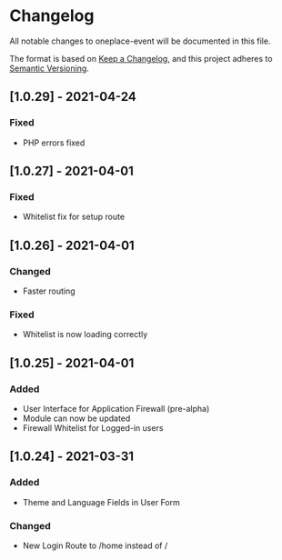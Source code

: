 # Changelog

All notable changes to oneplace-event will be documented in this file.

The format is based on [Keep a Changelog](https://keepachangelog.com/en/1.0.0/),
and this project adheres to [Semantic Versioning](https://semver.org/spec/v2.0.0.html).

## [1.0.29] - 2021-04-24

### Fixed
- PHP errors fixed

## [1.0.27] - 2021-04-01

### Fixed
- Whitelist fix for setup route

## [1.0.26] - 2021-04-01

### Changed
- Faster routing

### Fixed
- Whitelist is now loading correctly

## [1.0.25] - 2021-04-01

### Added
- User Interface for Application Firewall (pre-alpha)
- Module can now be updated
- Firewall Whitelist for Logged-in users
## [1.0.24] - 2021-03-31

### Added

- Theme and Language Fields in User Form

### Changed

- New Login Route to /home instead of /